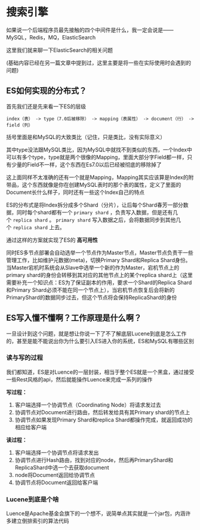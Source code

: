 # 搜索引擎

如果说一个后端程序员最先接触的四个中间件是什么，我一定会说是——MySQL，Redis，MQ，ElasticSearch

这里我们就来聊一下ElasticSearch的相关问题

(基础内容已经在另一篇文章中提到过，这里主要是将一些在实际使用时会遇到的问题)

## ES如何实现的分布式？

首先我们还是先来看一下ES的层级

```
index（表） -> type（7.0后被移除） -> mapping（表属性） -> document（行） -> field（列）
```

括号里面是和MySQL的大致类比（记住，只是类比，没有实际意义）

其中type没法跟MySQL类比，因为MySQL中就找不到类似的东西，一个Index中可以有多个type，type就是两个很像的Mapping，里面大部分字Field都一样，只有少量的Field不一样，这个东西在Es7.0以后已经被彻底的移除掉了

这上面同样不太准确的还有一个就是Mapping，Mapping其实应该算是Index的附带品，这个东西就像是你在创建MySQL表时的那个表的属性，定义了里面的Document长什么样子，同时还有一些这个Index自己的特点

ES的分布式是将Index拆分成多个Shard（分片），让后每个Shard春芳一部分数据，同时每个shard都有一个 `primary shard` ，负责写入数据，但是还有几个 `replica shard` 。 `primary shard` 写入数据之后，会将数据同步到其他几个 `replica shard` 上去。

通过这样的方案就实现了ES的 **高可用性**

同时ES多节点部署会自动选举一个节点作为Master节点，Master节点负责干一些管理工作，比如维护元数据(meta)，切换Primary Shard和Replica Shard身份。当Master宕机时系统会从Slave中选举一个新的作为Master，宕机节点上的primary shard的身份会转移到其对应的其他节点上的某个replica shard上（这里需要补充一个知识点：ES为了保证副本的作用，要求一个Shard的Replica Shard和Primary Shard必须不能在同一个节点上），当宕机节点恢复后会将新的PrimaryShard的数据同步过去，但这个节点将会保持ReplicaShard的身份


## ES写入懂不懂啊？工作原理是什么啊？

一旦设计到这个问题，就是想让你说一下了不了解底层Lucene到底是怎么工作的，甚至是能不能说出你为什么要引入ES进入你的系统，ES和MySQL有哪些区别

### 读与写的过程

我们都知道，ES是对Luence的一层封装，相当于整个ES就是一个黑盒，通过接受一些Rest风格的api，然后就能操作Luence来完成一系列的操作

**写过程：**
1. 客户端选择一个协调节点（Coordinating Node）将请求发过去
2. 协调节点对Document进行路由，然后转发给具有其Primary shard的节点上
3. 协调节点如果发现Primary Shard和replica Shard都操作完成，就返回成功的相应给客户端

**读过程：**
1. 客户端选择一个协调节点将请求发出
2. 协调节点进行Hash路由，找到对应的node，然后再PrimaryShard和ReplicaShard中选一个去获取document
3. node将Document返回给协调节点
4. 协调节点将Document返回给客户端

### Lucene到底是个啥

Luence是Apache基金会旗下的一个想不，说简单点其实就是一个jar包，内涵许多建立倒排索引的算法代码